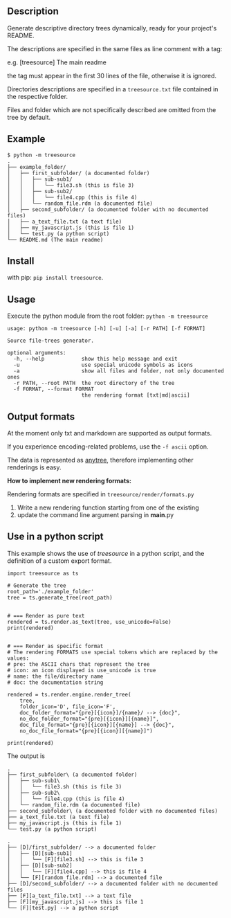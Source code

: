 ## Description
Generate descriptive directory trees dynamically, ready for your project's README.

The descriptions are specified in the same files as line comment with a tag:

e.g. [treesource] The main readme

the tag must appear in the first 30 lines of the file, otherwise it is ignored.

Directories descriptions are specified in a `treesource.txt` file contained in the respective folder.

Files and folder which are not specifically described are omitted from the tree by default.

## Example
```
$ python -m treesource
.
├── example_folder/
│   ├── first_subfolder/ (a documented folder)
│   │   ├── sub-sub1/
│   │   │   └── file3.sh (this is file 3)
│   │   ├── sub-sub2/
│   │   │   └── file4.cpp (this is file 4)
│   │   └── random_file.rdm (a documented file)
│   ├── second_subfolder/ (a documented folder with no documented files)
│   ├── a_text_file.txt (a text file)
│   ├── my_javascript.js (this is file 1)
│   └── test.py (a python script)
└── README.md (The main readme)
```

## Install
with pip: `pip install treesource`.

## Usage
Execute the python module from the root folder: `python -m treesource`
```
usage: python -m treesource [-h] [-u] [-a] [-r PATH] [-f FORMAT]

Source file-trees generator.

optional arguments:
  -h, --help            show this help message and exit
  -u                    use special unicode symbols as icons
  -a                    show all files and folder, not only documented ones
  -r PATH, --root PATH  the root directory of the tree
  -f FORMAT, --format FORMAT
                        the rendering format [txt|md|ascii]
```

## Output formats
At the moment only txt and markdown are supported as output formats.

If you experience encoding-related problems, use the  `-f ascii` option.

The data is represented as [anytree](https://anytree.readthedocs.io/en/2.8.0/index.html), therefore implementing other renderings is easy.

**How to implement new rendering formats:**

Rendering formats are specified in `treesource/render/formats.py`
1. Write a new rendering function starting from one of the existing
2. update the command line argument parsing in __main__.py

## Use in a python script
This example shows the use of *treesource* in a python script, and the definition of a custom export format.

```{pyhon}
import treesource as ts

# Generate the tree
root_path='./example_folder'
tree = ts.generate_tree(root_path)


# === Render as pure text
rendered = ts.render.as_text(tree, use_unicode=False)
print(rendered)


# === Render as specific format
# The rendering FORMATS use special tokens which are replaced by the values:
# pre: the ASCII chars that represent the tree
# icon: an icon displayed is use_unicode is true
# name: the file/directory name
# doc: the documentation string

rendered = ts.render.engine.render_tree(
    tree,
    folder_icon='D', file_icon='F',
    doc_folder_format="{pre}[{icon}]/{name}/ --> {doc}",
    no_doc_folder_format="{pre}[{icon}][{name}]",
    doc_file_format="{pre}[{icon}][{name}] --> {doc}",
    no_doc_file_format="{pre}[{icon}][{name}]")

print(rendered)
```

The output is

```
.
├── first_subfolder\ (a documented folder)
│   ├── sub-sub1\
│   │   └── file3.sh (this is file 3)
│   ├── sub-sub2\
│   │   └── file4.cpp (this is file 4)
│   └── random_file.rdm (a documented file)
├── second_subfolder\ (a documented folder with no documented files)
├── a_text_file.txt (a text file)
├── my_javascript.js (this is file 1)
└── test.py (a python script)

.
├── [D]/first_subfolder/ --> a documented folder
│   ├── [D][sub-sub1]
│   │   └── [F][file3.sh] --> this is file 3
│   ├── [D][sub-sub2]
│   │   └── [F][file4.cpp] --> this is file 4
│   └── [F][random_file.rdm] --> a documented file
├── [D]/second_subfolder/ --> a documented folder with no documented files
├── [F][a_text_file.txt] --> a text file
├── [F][my_javascript.js] --> this is file 1
└── [F][test.py] --> a python script
```
